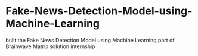 # Fake-News-Detection-Model-using-Machine-Learning
built the Fake News Detection Model using Machine Learning part of Brainwave Matrix solution internship
